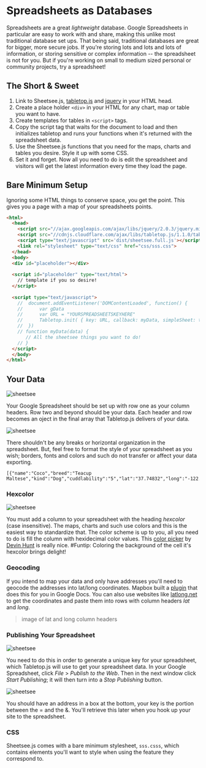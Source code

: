 # Spreadsheets as Databases

Spreadsheets are a great _lightweight_ database. Google Spreadsheets in particular are easy to work with and share, making this unlike most traditional database set ups. That being said, traditional databases are great for bigger, more secure jobs. If you're storing lots and lots and lots of information, or storing sensitive or complex information -- the spreadsheet is not for you. But if you're working on small to medium sized personal or community projects, try a spreadsheet! 

## The Short & Sweet

1. Link to Sheetsee.js, [tabletop.js](https://github.com/jsoma/tabletop/) and [jquery](http://www.jquery.org) in your HTML head.
2. Create a place holder `<div>` in your HTML for any chart, map or table you want to have.
3. Create templates for tables in `<script>` tags.
4. Copy the script tag that waits for the document to load and then initializes tabletop and runs your functions when it's returned with the spreadsheet data.
6. Use the Sheetsee.js functions that you need for the maps, charts and tables you desire. Style it up with some CSS.
5. Set it and forget. Now all you need to do is edit the spreadsheet and visitors will get the latest information every time they load the page.

## Bare Minimum Setup

Ignoring some HTML things to conserve space, you get the point. This gives you a page with a map of your spreadsheets points.

```HTML
<html>
  <head>
    <script src="//ajax.googleapis.com/ajax/libs/jquery/2.0.3/jquery.min.js"></script>
    <script src="//cdnjs.cloudflare.com/ajax/libs/tabletop.js/1.1.0/tabletop.min.js"></script>
    <script type="text/javascript" src='dist/sheetsee.full.js'></script>
    <link rel="stylesheet" type="text/css" href="css/sss.css"> 
  </head>
  <body>
  <div id="placeholder"></div>
  
  <script id="placeholder" type="text/html">
    // template if you so desire!
  </script>
  
  <script type="text/javascript">
    //  document.addEventListener('DOMContentLoaded', function() {
    //  	var gData
    //  	var URL = "YOURSPREADSHEETSKEYHERE"
    //		Tabletop.init( { key: URL, callback: myData, simpleSheet: true } ) 
    //	}) 
    // function myData(data) {
       // All the sheetsee things you want to do!
    // }
  </script>
  </body>
</html>
```

## Your Data

![sheetsee](https://raw.github.com/jllord/sheetsee-cache/master/img/spreadsheettodata.png)

Your Google Spreadsheet should be set up with row one as your column headers. Row two and beyond should be your data.  Each header and row becomes an oject in the final array that Tabletop.js delivers of your data.

![sheetsee](https://raw.github.com/jllord/sheetsee-cache/master/img/nonos.png)

There shouldn't be any breaks or horizontal organization in the spreadsheet. But, feel free to format the style of your spreadsheet as you wish; borders, fonts and colors and such do not transfer or affect your data exporting.

    [{"name":"Coco","breed":"Teacup Maltese","kind":"Dog","cuddlability":"5","lat":"37.74832","long":"-122.402158","picurl":"http://distilleryimage8.s3.amazonaws.com/98580826813011e2bbe622000a9f1270_7.jpg","hexcolor":"#ECECEC","rowNumber":1}...]

### Hexcolor

![sheetsee](https://raw.github.com/jllord/sheetsee-cache/master/img/hexcolors.png)

You must add a column to your spreadsheet with the heading _hexcolor_ (case insensitive). The maps, charts and such use colors and this is the easiest way to standardize that. The color scheme is up to you, all you need to do is fill the column with hexidecimal color values. This [color picker](http://color.hailpixel.com/) by [Devin Hunt](https://twitter.com/hailpixel) is really nice. #Funtip: Coloring the background of the cell it's hexcolor brings delight! 

### Geocoding

If you intend to map your data and only have addresses you'll need to geocode the addresses into lat/long coordinates. Mapbox built a [plugin](http://mapbox.com/tilemill/docs/guides/google-docs/#geocoding)
 that does this for you in Google Docs. You can also use websites like [latlong.net](http://www.latlong.net/) to get the coordinates and paste them into rows with column headers _lat_ and _long_.

> image of lat and long column headers

### Publishing Your Spreadsheet

![sheetsee](https://raw.github.com/jllord/sheetsee-cache/master/img/publish.png)

You need to do this in order to generate a unique key for your spreadsheet, which Tabletop.js will use to get your spreadsheet data. In your Google Spreadsheet, click _File_ > _Publish to the Web_. Then in the next window click _Start Publishing_; it will then turn into a _Stop Publishing_ button.

![sheetsee](https://raw.github.com/jllord/sheetsee-cache/master/img/key.png)

You should have an address in a box at the bottom, your key is the portion between the = and the &. You'll retrieve this later when you hook up your site to the spreadsheet.

### CSS

Sheetsee.js comes with a bare minimum stylesheet, `sss.csss`, which contains elements you'll want to style when using the feature they correspond to.

